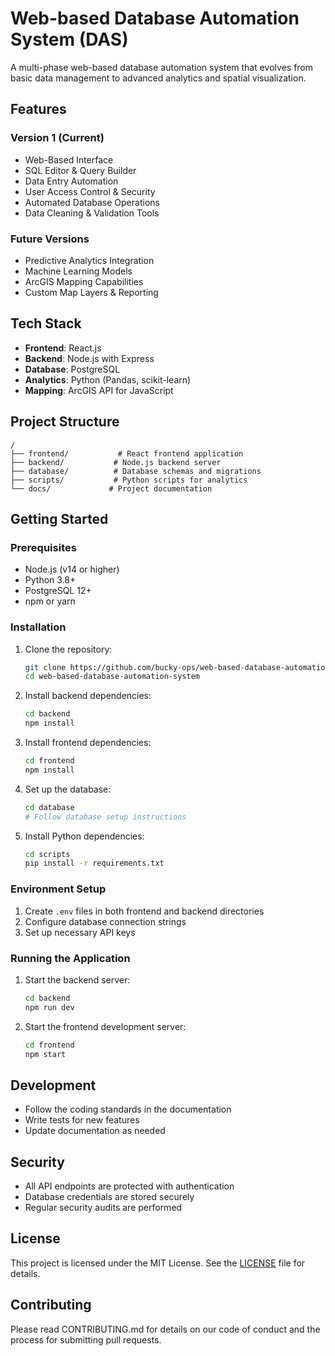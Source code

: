 # Web-based Database Automation System (DAS)

A multi-phase web-based database automation system that evolves from basic data management to advanced analytics and spatial visualization.

## Features

### Version 1 (Current)
- Web-Based Interface
- SQL Editor & Query Builder
- Data Entry Automation
- User Access Control & Security
- Automated Database Operations
- Data Cleaning & Validation Tools

### Future Versions
- Predictive Analytics Integration
- Machine Learning Models
- ArcGIS Mapping Capabilities
- Custom Map Layers & Reporting

## Tech Stack

- **Frontend**: React.js
- **Backend**: Node.js with Express
- **Database**: PostgreSQL
- **Analytics**: Python (Pandas, scikit-learn)
- **Mapping**: ArcGIS API for JavaScript

## Project Structure

```
/
├── frontend/           # React frontend application
├── backend/           # Node.js backend server
├── database/          # Database schemas and migrations
├── scripts/           # Python scripts for analytics
└── docs/             # Project documentation
```

## Getting Started

### Prerequisites

- Node.js (v14 or higher)
- Python 3.8+
- PostgreSQL 12+
- npm or yarn

### Installation

1. Clone the repository:
   ```bash
   git clone https://github.com/bucky-ops/web-based-database-automation-system.git
   cd web-based-database-automation-system
   ```

2. Install backend dependencies:
   ```bash
   cd backend
   npm install
   ```

3. Install frontend dependencies:
   ```bash
   cd frontend
   npm install
   ```

4. Set up the database:
   ```bash
   cd database
   # Follow database setup instructions
   ```

5. Install Python dependencies:
   ```bash
   cd scripts
   pip install -r requirements.txt
   ```

### Environment Setup

1. Create `.env` files in both frontend and backend directories
2. Configure database connection strings
3. Set up necessary API keys

### Running the Application

1. Start the backend server:
   ```bash
   cd backend
   npm run dev
   ```

2. Start the frontend development server:
   ```bash
   cd frontend
   npm start
   ```

## Development

- Follow the coding standards in the documentation
- Write tests for new features
- Update documentation as needed

## Security

- All API endpoints are protected with authentication
- Database credentials are stored securely
- Regular security audits are performed

## License

This project is licensed under the MIT License. See the [LICENSE](LICENSE) file for details.

## Contributing

Please read CONTRIBUTING.md for details on our code of conduct and the process for submitting pull requests. 
